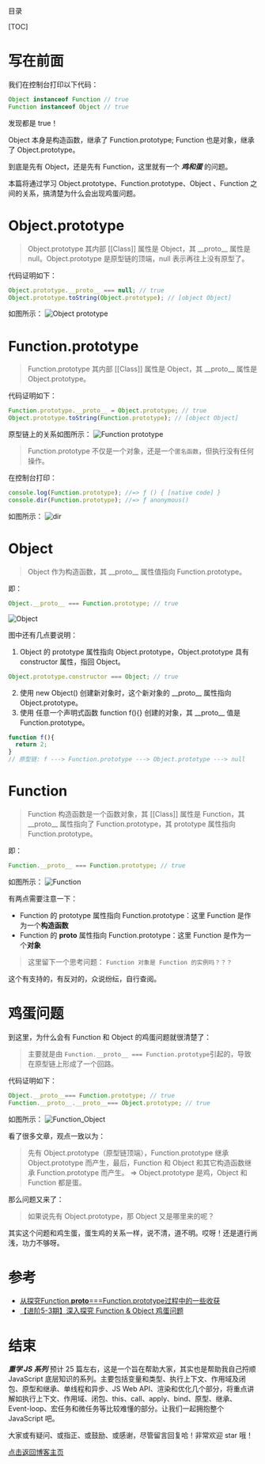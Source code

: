 目录

[TOC]

# 写在前面
我们在控制台打印以下代码：
```js
Object instanceof Function // true
Function instanceof Object // true
```
发现都是 true！

Object 本身是构造函数，继承了 Function.prototype; Function 也是对象，继承了 Object.prototype。


到底是先有 Object，还是先有 Function，这里就有一个 ***鸡和蛋*** 的问题。

本篇将通过学习 Object.prototype、Function.prototype、Object 、Function 之间的关系，搞清楚为什么会出现鸡蛋问题。


# Object.prototype
> Object.prototype 其内部 [[Class]] 属性是 Object，其 \_\_proto_\_ 属性是 null。Object.prototype 是原型链的顶端，null 表示再往上没有原型了。

代码证明如下：
```js
Object.prototype.__proto__ === null; // true
Object.prototype.toString(Object.prototype); // [object Object]
```

如图所示：
![Object prototype](https://user-images.githubusercontent.com/22387652/62867555-1dfd2300-bd46-11e9-921d-93b444438441.png)



# Function.prototype
> Function.prototype 其内部 [[Class]] 属性是 Object，其 \_\_proto_\_ 属性是 Object.prototype。

代码证明如下：
```js
Function.prototype.__proto__ = Object.prototype; // true
Object.prototype.toString(Function.prototype); // [object Object] 
```
原型链上的关系如图所示：
![Function prototype](https://user-images.githubusercontent.com/22387652/62867570-281f2180-bd46-11e9-9882-d873e584fa8e.png)


> Function.prototype 不仅是一个对象，还是一个`匿名函数`，但执行没有任何操作。

在控制台打印：
```js
console.log(Function.prototype); //=> ƒ () { [native code] }
console.dir(Function.prototype); //=> ƒ anonymous() 
```
如图所示：
![dir](https://user-images.githubusercontent.com/22387652/62867586-2fdec600-bd46-11e9-8c67-913b935f4f59.png)




# Object
> Object 作为构造函数，其 \_\_proto_\_ 属性值指向 Function.prototype。

即：
```js
Object.__proto__ === Function.prototype; // true
```
![Object](https://user-images.githubusercontent.com/22387652/62913693-bbe10400-bdbf-11e9-9fcb-92076170e768.png)


图中还有几点要说明：
1. Object 的 prototype 属性指向 Object.prototype，Object.prototype 具有 constructor 属性，指回 Object。
```js
Object.prototype.constructor === Object; // true
```
2. 使用 new Object() 创建新对象时，这个新对象的 \_\_proto_\_  属性指向 Object.prototype。
3. 使用 任意一个声明式函数 function f(){} 创建的对象，其 \_\_proto_\_ 值是 Function.prototype。
```js
function f(){
  return 2;
}
// 原型链: f ---> Function.prototype ---> Object.prototype ---> null
```


# Function
> Function 构造函数是一个函数对象，其 [[Class]] 属性是 Function，其 \_\_proto_\_ 属性指向了 Function.prototype，其 prototype 属性指向 Function.prototype。

即：
```js
Function.__proto__ === Function.prototype; // true
```
如图所示：
![Function](https://user-images.githubusercontent.com/22387652/62913648-889e7500-bdbf-11e9-8ad4-e27320702007.png)


有两点需要注意一下：
- Function 的 prototype 属性指向 Function.prototype：这里 Function 是作为一个**构造函数**
- Function 的 __proto__ 属性指向 Function.prototype：这里 Function 是作为一个**对象**

> 这里留下一个思考问题：
> `Function 对象是 Function 的实例吗？？？`

这个有支持的，有反对的，众说纷纭，自行查阅。



# 鸡蛋问题
到这里，为什么会有 Function 和 Object 的鸡蛋问题就很清楚了：
> 主要就是由  `Function.__proto__ === Function.prototype`引起的，导致在原型链上形成了一个回路。

代码证明如下：
```js
Object.__proto__=== Function.prototype; // true
Function.__proto__.__proto__=== Object.prototype; // true
```

如图所示：
![Function_Object](https://user-images.githubusercontent.com/22387652/62913614-67d61f80-bdbf-11e9-987f-d14fe3e9fee2.png)





看了很多文章，观点一致以为：
> 先有 Object.prototype（原型链顶端），Function.prototype 继承 Object.prototype 而产生，最后，Function 和 Object 和其它构造函数继承 Function.prototype 而产生。
=> Object.prototype 是鸡，Object 和 Function 都是蛋。

那么问题又来了：
> 如果说先有 Object.prototype，那 Object 又是哪里来的呢？


其实这个问题和鸡生蛋，蛋生鸡的关系一样，说不清，道不明。哎呀！还是道行尚浅，功力不够呀。



# 参考
- [从探究Function.__proto__===Function.prototype过程中的一些收获](https://github.com/jawil/blog/issues/13)
- [【进阶5-3期】深入探究 Function & Object 鸡蛋问题](https://github.com/yygmind/blog/issues/35)



# 结束
***重学 JS 系列*** 预计 25 篇左右，这是一个旨在帮助大家，其实也是帮助我自己捋顺 JavaScript 底层知识的系列。主要包括变量和类型、执行上下文、作用域及闭包、原型和继承、单线程和异步、JS Web API、渲染和优化几个部分，将重点讲解如执行上下文、作用域、闭包、this、call、apply、bind、原型、继承、Event-loop、宏任务和微任务等比较难懂的部分。让我们一起拥抱整个 JavaScript 吧。

大家或有疑问、或指正、或鼓励、或感谢，尽管留言回复哈！非常欢迎 star 哦！

[点击返回博客主页](https://github.com/chenchen0224/webfrontend-space)









